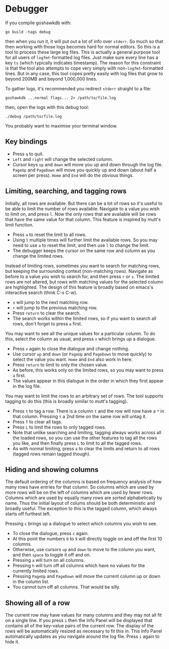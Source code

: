 # Debugger

If you compile goshawkdb with:

    go build -tags debug

then when you run it, it will put out a lot of info over `stderr`. So
much so that then working with those logs becomes hard for normal
editors. So this is a tool to process these large log files. This is
actually a general purpose tool for all users of `logfmt`-formatted
log files. Just make sure every line has a key `ts` (which typically
indicates timestamp). The reason for this constraint is that the tool
also attempts to cope very simply with non-`logfmt`-formatted lines.
But in any case, this tool copes pretty easily with log files that
grow to beyond 200MB and beyond 1,000,000 lines.

To gather logs, it's recommended you redirect `stderr` straight to a
file:

    goshawkdb ...normal flags... 2> /path/to/file.log

then, open the logs with this debug tool:

    ./debug /path/to/file.log

You probably want to maximise your terminal window.

## Key bindings

* Press `q` to quit.
* `Left` and `right` will change the selected column.
* Cursor keys `up` and `down` will move you up and down through the
  log file. `PageUp` and `PageDown` will move you quickly up and down
  (about half a screen per press). `Home` and `End` will do the
  obvious things.

## Limiting, searching, and tagging rows

Initially, all rows are available. But there can be a lot of rows so it's
useful to be able to limit the number of rows available. Navigate to a
value you wish to limit on, and press `l`. Now the only rows that are
available will be rows that have the same value for that column. This
feature is inspired by mutt's limit function.

* Press `a` to reset the limit to all rows.
* Using `l` multiple times will further limit the available rows. So
  you may need to use `a` to reset the limit, and then use `l` to
  change the limit.
* The debugger keeps the cursor on the same row and column as you
  change the limited rows.

Instead of limiting rows, sometimes you want to search for matching
rows, but keeping the surrounding context (non-matching
rows). Navigate as before to a value you wish to search for, and then
press `r` or `s`. The limited rows are not altered, but rows with
matching values for the selected column are highlighted. The design of
this feature is broadly based on emacs's interactive search (think C-s
C-w).

* `s` will jump to the next matching row.
* `r` will jump to the previous matching row.
* Press `return` to clear the search.
* The search works within the limited rows, so if you want to search
  all rows, don't forget to press `a` first.

You may want to see all the unique values for a particular column. To
do this, select the column as usual, and press `v` which brings up a
dialogue.

* Press `v` again to close the dialogue and change nothing.
* Use cursor `up` and `down` (or `PageUp` and `PageDown` to move
  quickly) to select the value you want. `Home` and `End` also work in
  here.
* Press `return` to limit to only the chosen value.
* As before, this works only on the limited rows, so you may want to
  press `a` first.
* The values appear in this dialogue in the order in which they first
  appear in the log file.

You may want to limit the rows to an arbitrary set of rows. The tool
supports tagging to do this (this is broadly similar to mutt's
tagging).

* Press `t` to tag a row. There is a column `t` and the row will now
  have a `*` in that column. Pressing `t` a 2nd time on the same row
  will untag it.
* Press `T` to clear all tags.
* Press `L` to limit the rows to only tagged rows.
* Note that unlike searching and limiting, tagging always works across
  all the loaded rows, so you can use the other features to tag all
  the rows you like, and then finally press `L` to limit to all the
  tagged rows.
* As with normal limiting, press `a` to clear the limits and return to
  all rows (tagged rows remain tagged though).

## Hiding and showing columns

The default ordering of the columns is based on frequency analysis of
how many rows have entries for that column. So columns which are used
by more rows will be on the left of columns which are used by fewer
rows. Columns which are used by equally many rows are sorted
alphabetically by name. Thus the initial layout of colums should be
both deterministic and broadly useful. The exception to this is the
tagged column, which always starts off furthest left.

Pressing `c` brings up a dialogue to select which columns you wish to
see.

* To close the dialogue, press `c` again.
* At this point the numbers `0` to `9` will directly toggle on and off
  the first 10 columns.
* Otherwise, use cursors `up` and `down` to move to the column you
  want, and then `space` to toggle it off and on.
* Pressing `a` will turn on all columns.
* Pressing `h` will turn off all columns which have no values for the
  currently limited rows.
* Pressing `PageUp` and `PageDown` will move the current column up or
  down in the column list.
* You cannot turn off all columns. That would be silly.

## Showing all of a row

The current row may have values for many columns and they may not all
fit on a single line. If you press `i` then the Info Panel will be
displayed that contains all of the key-value pairs of the current
row. The display of the rows will be automatically resized as
necessary to fit this in. This Info Panel automatically updates as you
navigate around the log file. Press `i` again to hide it.
